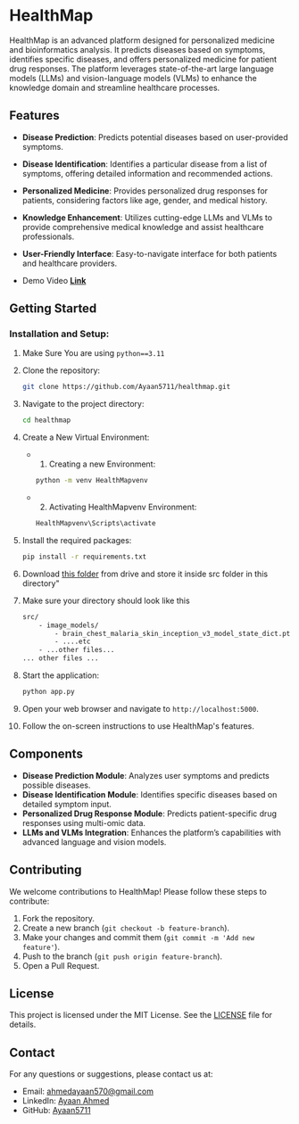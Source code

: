 # HealthMap

HealthMap is an advanced platform designed for personalized medicine and bioinformatics analysis. It predicts diseases based on symptoms, identifies specific diseases, and offers personalized medicine for patient drug responses. The platform leverages state-of-the-art large language models (LLMs) and vision-language models (VLMs) to enhance the knowledge domain and streamline healthcare processes.

## Features

- **Disease Prediction**: Predicts potential diseases based on user-provided symptoms.
- **Disease Identification**: Identifies a particular disease from a list of symptoms, offering detailed information and recommended actions.
- **Personalized Medicine**: Provides personalized drug responses for patients, considering factors like age, gender, and medical history.
- **Knowledge Enhancement**: Utilizes cutting-edge LLMs and VLMs to provide comprehensive medical knowledge and assist healthcare professionals.
- **User-Friendly Interface**: Easy-to-navigate interface for both patients and healthcare providers.

- Demo Video **[Link](https://drive.google.com/file/d/1ZWa58DOyrsY8Mk9yHauWxg_6hak5APEL/view)**

## Getting Started

### Installation and Setup:

1. Make Sure You are using `python==3.11`

2. Clone the repository:
    ```sh
    git clone https://github.com/Ayaan5711/healthmap.git
    ```
3. Navigate to the project directory:
    ```sh
    cd healthmap
    ```

4. Create a New Virtual Environment:
    - 1. Creating a new Environment:
        ```sh
        python -m venv HealthMapvenv
        ```
    - 2. Activating HealthMapvenv Environment:
        ```sh
        HealthMapvenv\Scripts\activate
        ```

5. Install the required packages:
    ```sh
    pip install -r requirements.txt
    ```

6. Download [this folder](https://drive.google.com/drive/folders/17bhvoDmlmTXdryUS-8AGeDieWOtT4q31?usp=sharing) from drive and store it inside src folder in this directory"

7. Make sure your directory should look like this
    ```sh
    src/
        - image_models/
            - brain_chest_malaria_skin_inception_v3_model_state_dict.pth 
            - ....etc
        - ...other files...
    ... other files ...
    ```


8. Start the application:
    ```sh
    python app.py
    ```
9. Open your web browser and navigate to `http://localhost:5000`.

10. Follow the on-screen instructions to use HealthMap's features.

## Components

- **Disease Prediction Module**: Analyzes user symptoms and predicts possible diseases.
- **Disease Identification Module**: Identifies specific diseases based on detailed symptom input.
- **Personalized Drug Response Module**: Predicts patient-specific drug responses using multi-omic data.
- **LLMs and VLMs Integration**: Enhances the platform’s capabilities with advanced language and vision models.

## Contributing

We welcome contributions to HealthMap! Please follow these steps to contribute:

1. Fork the repository.
2. Create a new branch (`git checkout -b feature-branch`).
3. Make your changes and commit them (`git commit -m 'Add new feature'`).
4. Push to the branch (`git push origin feature-branch`).
5. Open a Pull Request.

## License

This project is licensed under the MIT License. See the [LICENSE](LICENSE) file for details.

## Contact

For any questions or suggestions, please contact us at:

- Email: ahmedayaan570@gmail.com
- LinkedIn: [Ayaan Ahmed](https://www.linkedin.com/in/ayaan-ahmed-70a5b0157/)
- GitHub: [Ayaan5711](https://github.com/Ayaan5711)

